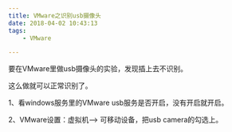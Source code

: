 ```yaml
---
title: VMware之识别usb摄像头
date: 2018-04-02 10:43:13
tags:
	- VMware

---
```




要在VMware里做usb摄像头的实验，发现插上去不识别。

这么做就可以正常识别了。

1、看windows服务里的VMware usb服务是否开启，没有开启就开启。

2、VMware设置：虚拟机--> 可移动设备，把usb camera的勾选上。




